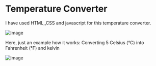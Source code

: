 # Temperature Converter

I have used HTML,,CSS and javascript for this temperature converter.

![image](https://user-images.githubusercontent.com/71212064/113639357-9987b280-9696-11eb-8c95-cda91681422f.png)

Here, just an example how it works:
Converting 5  Celsius (°C) into Fahrenheit (°F) and kelvin

![image](https://user-images.githubusercontent.com/71212064/113639594-1dda3580-9697-11eb-891b-784579f2b5ea.png)

